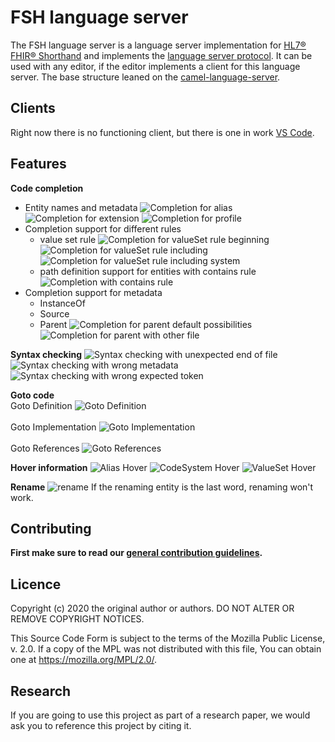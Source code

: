 # FSH language server

The FSH language server is a language server implementation for 
[HL7® FHIR® Shorthand](http://hl7.org/fhir/uv/shorthand/STU1/) 
and implements the [language server protocol](https://microsoft.github.io/language-server-protocol/).
It can be used with any editor, if the editor implements a client for this language server. The base structure leaned on the [camel-language-server](https://github.com/camel-tooling/camel-language-server/tree/master).

## Clients
Right now there is no functioning client, but there is one in work [VS Code](https://github.com/FHOOEAIST/Itamae).

## Features

**Code completion**
* Entity names and metadata
![Completion for alias](./images/aliasCompletion.png "Completion for alias")
![Completion for extension](./images/extensionCompletion.png "Completion for extension")
![Completion for profile](./images/profileCompletion.png "Completion for profile")
* Completion support for different rules
    * value set rule
      ![Completion for valueSet rule beginning](./images/vsRuleCompletion1.png "Completion for valueSet rule beginning")
      ![Completion for valueSet rule including](./images/vsRuleCompletion2.png "Completion for valueSet rule including")
      ![Completion for valueSet rule including system](./images/vsRuleCompletion3.png "Completion for valueSet rule including system")
    * path definition support for entities with contains rule
      ![Completion with contains rule](./images/sdRuleCompletionWithContainsRule.png "Completion with contains rule")
* Completion support for metadata
    * InstanceOf
    * Source
    * Parent
      ![Completion for parent default possibilities](./images/parentCompletion.png "Completion for parent default possibilities")
      ![Completion for parent with other file](./images/parentCompletionWithOtherFile.png "Completion for parent with other file")


**Syntax checking**
![Syntax checking with unexpected end of file](./images/syntaxCheckingEOF.png "Syntax checking with unexpected end of file")
![Syntax checking with wrong metadata](./images/syntaxCheckingWrongMetadata.png "Syntax checking with wrong metadata")
![Syntax checking with wrong expected token](./images/syntaxCheckingWrongToken.png "Syntax checking with wrong expected token")


**Goto code** \
Goto Definition
![Goto Definition](./images/goToDefinition.gif "Goto Definition") \
\
Goto Implementation
![Goto Implementation](./images/goToImplementation.gif "Goto Implementation")\
\
Goto References
![Goto References](./images/goToReferences.gif "Goto References")

**Hover information**
![Alias Hover](./images/aliasHover.png "Alias Hover")
![CodeSystem Hover](./images/codeSystemHover.png "CodeSystem Hover")
![ValueSet Hover](./images/valueSetHover.png "ValueSet Hover")

**Rename** 
![rename](./images/rename.gif "rename")
If the renaming entity is the last word, renaming won't work.


## Contributing

**First make sure to read our [general contribution guidelines](https://fhooeaist.github.io/CONTRIBUTING.html).**
   
## Licence

Copyright (c) 2020 the original author or authors.
DO NOT ALTER OR REMOVE COPYRIGHT NOTICES.

This Source Code Form is subject to the terms of the Mozilla Public
License, v. 2.0. If a copy of the MPL was not distributed with this
file, You can obtain one at https://mozilla.org/MPL/2.0/.

## Research

If you are going to use this project as part of a research paper, we would ask you to reference this project by citing
it.
